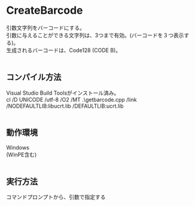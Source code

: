 # CreateBarcode
引数文字列をバーコードにする。<br>
引数に与えることができる文字列は、3つまで有効。(バーコードを３つ表示する)。<br>
生成されるバーコードは、Code128 (CODE B)。<br>
<br>

## コンパイル方法 
Visual Studio Build Toolsがインストール済み。<br>
cl /D UNICODE /utf-8 /O2 /MT .\getbarcode.cpp /link /NODEFAULTLIB:libucrt.lib  /DEFAULTLIB:ucrt.lib <br>
<br>



## 動作環境
 Windows<br>
 (WinPE含む)<br>
<br>



## 実行方法
コマンドプロンプトから、引数で指定する<br>




